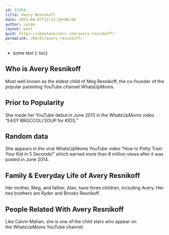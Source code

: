 ```yaml
---
id: 13354
title: Avery Resnikoff
date: 2021-04-07T13:13:18+00:00
author: Laima
layout: post
guid: https://ukdataservers.com/avery-resnikoff/
permalink: /04/07/avery-resnikoff/
---
```


* some text
{: toc}


## Who is Avery Resnikoff
                  
                  
                  
Most well known as the eldest child of Meg Resnikoff, the co-founder of the popular parenting YouTube channel WhatsUpMoms.
                  
              
            
              
            
                
                
                
## Prior to Popularity
                  
                  
                  
She made her YouTube debut in June 2013 in the WhatsUpMoms video &#8220;EASY BROCCOLI SOUP for KIDS.&#8221;
                  
              
            
              
            
                
                
                
## Random data
                  
                  
                  
She appears in the viral WhatsUpMoms YouTube video &#8220;How to Potty Train Your Kid in 5 Seconds!&#8221; which earned more than 8 million views after it was posted in June 2014.
                  
              
            
              
            
                
                
                
## Family & Everyday Life of Avery Resnikoff
                  
                  
                  
Her mother, Meg, and father, Alan, have three children, including Avery. Her two brothers are Ryder and Brooks Resnikoff.
                  
              
            
              
            
                
                
                
## People Related With Avery Resnikoff
                  
                  
                  
Like Calvin Mahan, she is one of the child stars who appear on the WhatsUpMoms YouTube channel.
                  
              
            
              
            
                
              
            
              
              
            
            
              
            
          
          
          